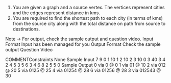 1. You are given a graph and a source vertex. The vertices represent cities and the edges represent 
    distance in kms.
2. You are required to find the shortest path to each city (in terms of kms) from the source city along 
    with the total distance on path from source to destinations.

Note -> For output, check the sample output and question video.
Input Format
Input has been managed for you
Output Format
Check the sample output
Question Video

  COMMENTConstraints
None
Sample Input
7
9
0 1 10
1 2 10
2 3 10
0 3 40
3 4 2
4 5 3
5 6 3
4 6 8
2 5 5
0
Sample Output
0 via 0 @ 0
1 via 01 @ 10
2 via 012 @ 20
5 via 0125 @ 25
4 via 01254 @ 28
6 via 01256 @ 28
3 via 012543 @ 30
